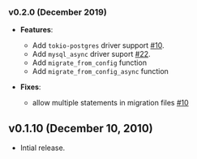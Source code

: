 ### v0.2.0 (December 2019)

- **Features**:

  - Add `tokio-postgres` driver support [#10](https://github.com/rust-db/refinery/pull/19).
  - Add `mysql_async` driver suport [#22](https://github.com/rust-db/refinery/pull/19).
  - Add `migrate_from_config` function
  - Add `migrate_from_config_async` function

- **Fixes**:
  - allow multiple statements in migration files [#10](https://github.com/rust-db/refinery/issues/21)


## v0.1.10 (December 10, 2010)

- Intial release.
